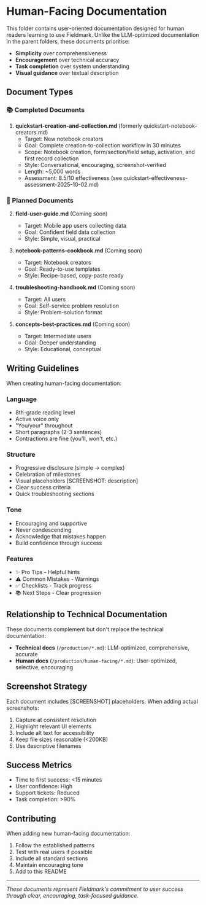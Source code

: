 # Human-Facing Documentation

This folder contains user-oriented documentation designed for human readers learning to use Fieldmark. Unlike the LLM-optimized documentation in the parent folders, these documents prioritise:

- **Simplicity** over comprehensiveness
- **Encouragement** over technical accuracy  
- **Task completion** over system understanding
- **Visual guidance** over textual description

## Document Types

### 📚 Completed Documents

1. **quickstart-creation-and-collection.md** (formerly quickstart-notebook-creators.md)
   - Target: New notebook creators
   - Goal: Complete creation-to-collection workflow in 30 minutes
   - Scope: Notebook creation, form/section/field setup, activation, and first record collection
   - Style: Conversational, encouraging, screenshot-verified
   - Length: ~5,000 words
   - Assessment: 8.5/10 effectiveness (see quickstart-effectiveness-assessment-2025-10-02.md)

### 📝 Planned Documents

2. **field-user-guide.md** (Coming soon)
   - Target: Mobile app users collecting data
   - Goal: Confident field data collection
   - Style: Simple, visual, practical

3. **notebook-patterns-cookbook.md** (Coming soon)
   - Target: Notebook creators
   - Goal: Ready-to-use templates
   - Style: Recipe-based, copy-paste ready

4. **troubleshooting-handbook.md** (Coming soon)
   - Target: All users
   - Goal: Self-service problem resolution
   - Style: Problem-solution format

5. **concepts-best-practices.md** (Coming soon)
   - Target: Intermediate users
   - Goal: Deeper understanding
   - Style: Educational, conceptual

## Writing Guidelines

When creating human-facing documentation:

### Language
- 8th-grade reading level
- Active voice only
- "You/your" throughout
- Short paragraphs (2-3 sentences)
- Contractions are fine (you'll, won't, etc.)

### Structure
- Progressive disclosure (simple → complex)
- Celebration of milestones
- Visual placeholders [SCREENSHOT: description]
- Clear success criteria
- Quick troubleshooting sections

### Tone
- Encouraging and supportive
- Never condescending
- Acknowledge that mistakes happen
- Build confidence through success

### Features
- ✨ Pro Tips - Helpful hints
- ⚠️ Common Mistakes - Warnings
- ✅ Checklists - Track progress
- 📚 Next Steps - Clear progression

## Relationship to Technical Documentation

These documents complement but don't replace the technical documentation:

- **Technical docs** (`/production/*.md`): LLM-optimized, comprehensive, accurate
- **Human docs** (`/production/human-facing/*.md`): User-optimized, selective, encouraging

## Screenshot Strategy

Each document includes [SCREENSHOT] placeholders. When adding actual screenshots:

1. Capture at consistent resolution
2. Highlight relevant UI elements
3. Include alt text for accessibility
4. Keep file sizes reasonable (<200KB)
5. Use descriptive filenames

## Success Metrics

- Time to first success: <15 minutes
- User confidence: High
- Support tickets: Reduced
- Task completion: >90%

## Contributing

When adding new human-facing documentation:

1. Follow the established patterns
2. Test with real users if possible
3. Include all standard sections
4. Maintain encouraging tone
5. Add to this README

---

*These documents represent Fieldmark's commitment to user success through clear, encouraging, task-focused guidance.*